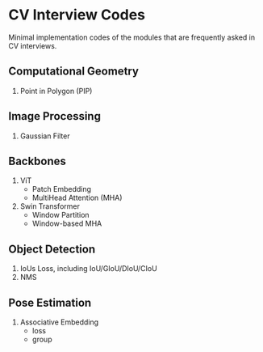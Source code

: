 # CV Interview Codes
Minimal implementation codes of the modules that are frequently asked in CV interviews.

## Computational Geometry
1. Point in Polygon (PIP)

## Image Processing
1. Gaussian Filter

## Backbones
1. ViT
    + Patch Embedding
    + MultiHead Attention (MHA)
2. Swin Transformer
    + Window Partition
    + Window-based MHA

## Object Detection
1. IoUs Loss, including IoU/GIoU/DIoU/CIoU
2. NMS

## Pose Estimation
1. Associative Embedding
    + loss
    + group
